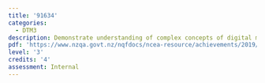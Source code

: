 ```yaml
---
title: '91634'
categories:
  - DTM3
description: Demonstrate understanding of complex concepts of digital media
pdf: 'https://www.nzqa.govt.nz/nqfdocs/ncea-resource/achievements/2019/as91634.pdf'
level: '3'
credits: '4'
assessment: Internal
---
```


